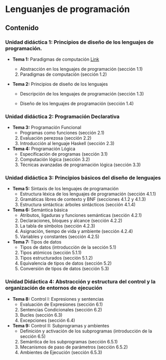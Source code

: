# Lenguanjes de programación





## Contenido



### Unidad didáctica 1: Principios de diseño de los lenguajes de programación.

- **Tema 1:** Paradigmas de computación [Link](./Temas/Tema1.md)

  - Abstracción en los lenguajes de programación (sección 1.1)
  2. Paradigmas de computación (sección 1.2)

- **Tema 2:** Principios de diseño de los lenguajes

  - Descripción de los lenguajes de programación (sección 1.3)

  - Diseño de los lenguajes de programación (sección 1.4)

    

### Unidad didáctica 2: Programación Declarativa

- **Tema 3:** Programación Funcional
  - Programas como funciones (sección 2.1)
  2. Evaluación perezosa (sección 2.2)
  2. Introducción al lenguaje Haskell (sección 2.3)
- **Tema 4:** Programación Lógica
  - Especificación de programas (sección 3.1)
  2. Computación lógica (sección 3.2)
  3. Técnicas avanzadas de programación lógica (sección 3.3)



### Unidad didáctica 3: Principios básicos del diseño de lenguajes

- **Tema 5:** Sintaxis de los lenguajes de programación
  - Estructura léxica de los lenguajes de programación (sección 4.1.1)
  2. Gramáticas libres de contexto y BNF (secciones 4.1.2 y 4.1.3)
  3. Estructura sintáctica: árboles sintácticos (sección 4.1.4)
- **Tema 6:** Semántica básica
  - Atributos, ligaduras y funciones semánticas (sección 4.2.1)
  2. Declaraciones, bloques y alcance (sección 4.2.2)
  3. La tabla de símbolos (sección 4.2.3)
  4. Asignación, tiempo de vida y ambiente (sección 4.2.4)
  5. Variables y constantes (sección 4.2.5)
- **Tema 7:** Tipos de datos
  - Tipos de datos (introducción de la sección 5.1)
  2. Tipos atómicos (sección 5.1.1)
  3. Tipos estructurados (sección 5.1.2)
  4. Equivalencia de tipos de datos (sección 5.2)
  5. Conversión de tipos de datos (sección 5.3)



### Unidad Didáctica 4: Abstracción y estructura del control y la organización de entornos de ejecución

- **Tema 8:** Control I: Expresiones y sentencias
  - Evaluación de Expresiones (sección 6.1)
  2. Sentencias Condicionales (sección 6.2)
  3. Bucles (sección 6.3)
  4. Excepciones (sección 6.4)
- **Tema 9:** Control II: Subprogramas y ambientes
  - Definición y activación de los subprogramas (introducción de la sección 6.5)
  2. Semántica de los subprogramas (sección 6.5.1)
  3. Mecanismos de paso de parámetros (sección 6.5.2)
  4. Ambientes de Ejecución (sección 6.5.3)